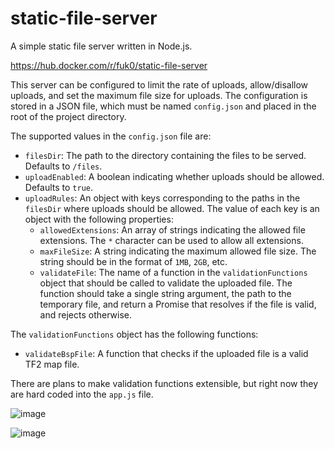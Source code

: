 # static-file-server

A simple static file server written in Node.js.

https://hub.docker.com/r/fuk0/static-file-server

This server can be configured to limit the rate of uploads, allow/disallow uploads, and set the maximum file size for uploads. The configuration is stored in a JSON file, which must be named `config.json` and placed in the root of the project directory.

The supported values in the `config.json` file are:

- `filesDir`: The path to the directory containing the files to be served. Defaults to `/files`.
- `uploadEnabled`: A boolean indicating whether uploads should be allowed. Defaults to `true`.
- `uploadRules`: An object with keys corresponding to the paths in the `filesDir` where uploads should be allowed. The value of each key is an object with the following properties:
  - `allowedExtensions`: An array of strings indicating the allowed file extensions. The `*` character can be used to allow all extensions.
  - `maxFileSize`: A string indicating the maximum allowed file size. The string should be in the format of `1MB`, `2GB`, etc.
  - `validateFile`: The name of a function in the `validationFunctions` object that should be called to validate the uploaded file. The function should take a single string argument, the path to the temporary file, and return a Promise that resolves if the file is valid, and rejects otherwise.

The `validationFunctions` object has the following functions:

- `validateBspFile`: A function that checks if the uploaded file is a valid TF2 map file.

There are plans to make validation functions extensible, but right now they are hard coded into the `app.js` file.

![image](https://github.com/user-attachments/assets/d338f2e4-63c6-4e3f-969c-fc9622d75eeb)

![image](https://github.com/user-attachments/assets/5d74d668-7e83-4e85-9ee9-58313ed5b272)
